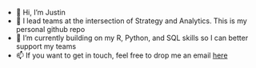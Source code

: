 - 👋 Hi, I’m Justin
- 👀 I lead teams at the intersection of Strategy and Analytics. This is my personal github repo
- 🌱 I’m currently building on my R, Python, and SQL skills so I can better support my teams
- 📫 If you want to get in touch, feel free to drop me an email [here](mailto:justin.leder.2@gmail.com)

<!---
homebase3/homebase3 is a ✨ special ✨ repository because its `README.md` (this file) appears on your GitHub profile.
You can click the Preview link to take a look at your changes.
--->
